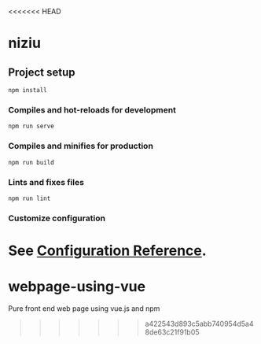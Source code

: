 <<<<<<< HEAD
# niziu

## Project setup
```
npm install
```

### Compiles and hot-reloads for development
```
npm run serve
```

### Compiles and minifies for production
```
npm run build
```

### Lints and fixes files
```
npm run lint
```

### Customize configuration
See [Configuration Reference](https://cli.vuejs.org/config/).
=======
# webpage-using-vue
Pure front end web page using vue.js and npm
>>>>>>> a422543d893c5abb740954d5a48de63c21f91b05
